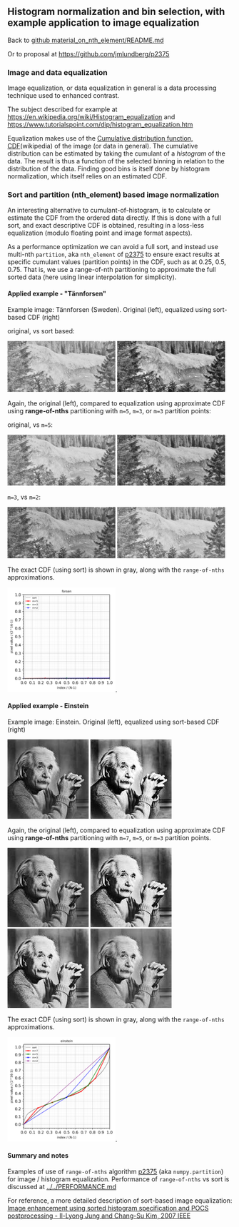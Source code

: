 
## Histogram normalization and bin selection, with example application to image equalization

Back to [github material_on_nth_element/README.md](../../README.md)

Or to proposal at https://github.com/jmlundberg/p2375

### Image and data equalization

Image equalization, or data equalization in general is a data processing technique used to enhanced contrast.

The subject described for example at https://en.wikipedia.org/wiki/Histogram_equalization and https://www.tutorialspoint.com/dip/histogram_equalization.htm

Equalization makes use of the
[Cumulative distribution function, CDF](https://en.wikipedia.org/wiki/Cumulative_distribution_function)(wikipedia) of the image (or data in general).
The cumulative distribution can be estimated by taking the cumulant of a *histogram* of the data. The result is thus a function of the selected binning in relation to the distribution of the data. Finding good bins is itself done by histogram normalization, which itself relies on an estimated CDF.

### Sort and partition (nth_element) based image normalization

An interesting alternative to cumulant-of-histogram, is to calculate or estimate the CDF from the ordered data directly. If this is done with a full sort, and exact descriptive CDF is obtained, resulting in a loss-less equalization (modulo floating point and image format aspects).

As a performance optimization we can avoid a full sort, and instead use multi-nth `partition`, aka `nth_element` of [p2375](https://github.com/jmlundberg/p2375)
to ensure exact results at specific cumulant values (partition points) in the CDF, such as at 0.25, 0.5, 0.75.
That is, we use a range-of-nth partitioning to approximate the full sorted data (here using linear interpolation for simplicity).

#### Applied example - "Tännforsen"

Example image: Tännforsen (Sweden). Original (left), equalized using sort-based CDF (right)

original, vs sort based:

<img alt="alt_text" width="48%" src="out_small/forsen_roundtrip.small.jpg?raw=true" /> <img alt="alt_text" width="48%" src="out_small/forsen_sort.small.jpg?raw=true" />

Again, the original (left), compared to equalization using approximate CDF using **range-of-nths** partitioning with `m=5`, `m=3`, or `m=3` partition points:

original, vs `m=5`:

<img alt="alt_text" width="48%" src="out_small/forsen_roundtrip.small.jpg?raw=true" /> <img alt="alt_text" width="48%" src="out_small/forsen_partition5.small.jpg?raw=true" />

`m=3`, vs `m=2`:

<img alt="alt_text" width="48%" src="out_small/forsen_partition3.small.jpg?raw=true" /> <img alt="alt_text" width="48%" src="out_small/forsen_partition2.small.jpg?raw=true" />


The exact CDF (using sort) is shown in gray, along with the `range-of-nths` approximations.

<img alt="alt_text" width="48%" src="out_large/forsen_cdf_approximation.png?raw=true" />.


#### Applied example - Einstein

Example image: Einstein. Original (left), equalized using sort-based CDF (right)

<img alt="alt_text" src="out_small/einstein_roundtrip.small.jpg?raw=true" /> <img alt="alt_text" src="out_small/einstein_sort.small.jpg?raw=true" />

Again, the original (left), compared to equalization using approximate CDF using **range-of-nths** partitioning with `m=7`, `m=5`, or `m=3` partition points.

<img alt="alt_text" src="out_small//einstein_roundtrip.small.jpg?raw=true" /> <img alt="alt_text" src="out_small/einstein_partition7.small.jpg?raw=true" /> <img alt="alt_text" src="out_small/einstein_partition5.small.jpg?raw=true" /> <img alt="alt_text" src="out_small/einstein_partition3.small.jpg?raw=true" />

The exact CDF (using sort) is shown in gray, along with the `range-of-nths` approximations.


<img alt="alt_text" width="48%" src="out_large/einstein_cdf_approximation.png?raw=true" />.

#### Summary and notes

Examples of use of `range-of-nths` algorithm [p2375](https://github.com/jmlundberg/p2375) (aka `numpy.partition`) for image / histogram equalization. Performance of `range-of-nths` vs sort
is discussed at [../../PERFORMANCE.md](../../PERFORMANCE.md)

For reference, a more detailed description of sort-based image equalization: [
Image enhancement using sorted histogram specification and POCS postprocessing -
Il-Lyong Jung and Chang-Su Kim, 2007 IEEE](https://projet.liris.cnrs.fr/imagine/pub/proceedings/ICIP-2007/pdfs/0100545.pdf)
